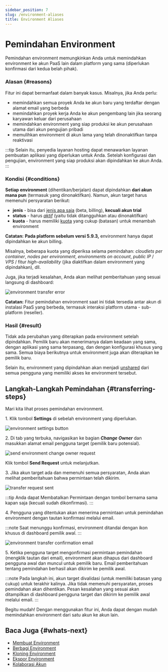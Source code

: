 ```yaml
---
sidebar_position: 7
slug: /environment-aliases
title: Environment Aliases
---
```

# Pemindahan Environment

Pemindahan environment memungkinkan Anda untuk memindahkan environment ke akun PaaS lain dalam platform yang sama (diperlukan konfirmasi dari kedua belah pihak).

### Alasan {#reasons}

Fitur ini dapat bermanfaat dalam banyak kasus. Misalnya, jika Anda perlu:

  * memindahkan semua proyek Anda ke akun baru yang terdaftar dengan alamat email yang berbeda
  * memindahkan proyek kerja Anda ke akun pengembang lain jika seorang karyawan keluar dari perusahaan
  * memindahkan environment yang siap produksi ke akun perusahaan utama dari akun pengujian pribadi
  * memulihkan environment di akun lama yang telah dinonaktifkan tanpa reaktivasi

:::tip
 Selain itu, penyedia layanan hosting dapat menawarkan layanan pembuatan aplikasi yang diperlukan untuk Anda. Setelah konfigurasi dan pengujian, environment yang siap produksi akan dipindahkan ke akun Anda. 
:::

### Kondisi {#conditions}

**Setiap environment** (dihentikan/berjalan) dapat dipindahkan **dari akun mana pun** (termasuk yang dinonaktifkan). Namun, akun target harus memenuhi persyaratan berikut:

  * **jenis** \- bisa dari [jenis apa saja](<https://docs.dewacloud.com/docs/account-types/>) (beta, billing), __kecuali akun trial__
  * **status** \- harus _[aktif](<https://docs.dewacloud.com/docs/account-statuses/>)_ (yaitu tidak ditangguhkan atau dinonaktifkan)
  * **kuota** \- harus memiliki [kuota](<https://docs.dewacloud.com/docs/quotas-system/>) yang cukup (batasan) untuk menambah environment

**Catatan:** __Pada platform sebelum versi 5.9.3,__ environment hanya dapat dipindahkan ke akun billing.

Misalnya, beberapa kuota yang diperiksa selama pemindahan: _cloudlets per container_, _nodes per environment_, _environments on account_, _public IP_ / _VPS_ / fitur _high-availability_ (jika diaktifkan dalam environment yang dipindahkan), dll.

Juga, jika terjadi kesalahan, Anda akan melihat pemberitahuan yang sesuai langsung di dashboard:

<img src="https://assets.dewacloud.com/dewacloud-docs/environment-management/environment-aliases/01-environment-aliases-instaces-list.png" alt="environment transfer error" max-width="100%"/>

**Catatan:** Fitur pemindahan environment saat ini tidak tersedia antar akun di instalasi PaaS yang berbeda, termasuk interaksi platform utama - sub-platform (reseller).

### Hasil {#result}

Tidak ada perubahan yang diterapkan pada environment setelah dipindahkan. Pemilik baru akan menerimanya dalam keadaan yang sama, dengan aplikasi yang sama terpasang, dan dengan konfigurasi khusus yang sama. Semua biaya berikutnya untuk environment juga akan diterapkan ke pemilik baru.

Selain itu, environment yang dipindahkan akan menjadi [unshared](<https://docs.dewacloud.com/docs/share-environment/>) dari semua pengguna yang memiliki akses ke environment tersebut.

## Langkah-Langkah Pemindahan {#transferring-steps}

Mari kita lihat proses pemindahan environment.

1\. Klik tombol **Settings** di sebelah environment yang diperlukan.

<img src="https://assets.dewacloud.com/dewacloud-docs/environment-management/environment-aliases/02-set-alias.png" alt="environment settings button" max-width="100%"/>

2\. Di tab yang terbuka, navigasikan ke bagian _**Change Owner**_ dan masukkan alamat email pengguna target (pemilik baru potensial).

<img src="https://assets.dewacloud.com/dewacloud-docs/environment-management/environment-aliases/03-environment-label.png" alt="send environment change owner request" max-width="100%"/>

Klik tombol **Send Request** untuk melanjutkan.

3\. Jika akun target ada dan memenuhi semua persyaratan, Anda akan melihat pemberitahuan bahwa permintaan telah dikirim.

<img src="https://assets.dewacloud.com/dewacloud-docs/environment-management/environment-aliases/04-environment-aliases-dashboard.png" alt="transfer request sent" max-width="100%"/>

:::tip
 Anda dapat Membatalkan Permintaan dengan tombol bernama sama kapan saja (kecuali sudah dikonfirmasi). 
:::

4\. Pengguna yang ditentukan akan menerima permintaan untuk pemindahan environment dengan tautan konfirmasi melalui email.

:::note
 Saat menunggu konfirmasi, environment ditandai dengan ikon khusus di dashboard pemilik awal. 
:::

<img src="https://assets.dewacloud.com/dewacloud-docs/environment-management/environment-aliases/05-environment-aliases-ssh.png" alt="environment transfer confirmation email" max-width="100%"/>

5\. Ketika pengguna target mengonfirmasi permintaan pemindahan (mengklik tautan dari email), environment akan dihapus dari dashboard pengguna awal dan muncul untuk pemilik baru. Email pemberitahuan tentang pemindahan berhasil akan dikirim ke pemilik awal.

:::note
 Pada langkah ini, akun target divalidasi (untuk memiliki batasan yang cukup) untuk terakhir kalinya. Jika tidak memenuhi persyaratan, proses pemindahan akan dihentikan. Pesan kesalahan yang sesuai akan ditampilkan di dashboard pengguna target dan dikirim ke pemilik awal melalui email. 
:::

Begitu mudah! Dengan menggunakan fitur ini, Anda dapat dengan mudah memindahkan environment dari satu akun ke akun lain.

## Baca Juga {#whats-next}

  * [Membuat Environment](<https://docs.dewacloud.com/docs/setting-up-environment/>)
  * [Berbagi Environment](<https://docs.dewacloud.com/docs/share-environment/>)
  * [Kloning Environment](<https://docs.dewacloud.com/docs/clone-environment/>)
  * [Ekspor Environment](<https://docs.dewacloud.com/docs/environment-export/>)
  * [Kolaborasi Akun](<https://docs.dewacloud.com/docs/account-collaboration/>)